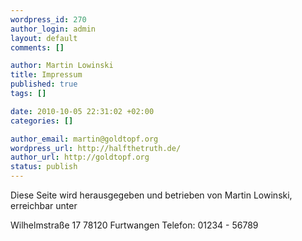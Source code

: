 ```yaml
--- 
wordpress_id: 270
author_login: admin
layout: default
comments: []

author: Martin Lowinski
title: Impressum
published: true
tags: []

date: 2010-10-05 22:31:02 +02:00
categories: []

author_email: martin@goldtopf.org
wordpress_url: http://halfthetruth.de/
author_url: http://goldtopf.org
status: publish
---
```

Diese Seite wird herausgegeben und betrieben von Martin Lowinski, erreichbar unter

Wilhelmstra&szlig;e 17
78120 Furtwangen
Telefon: 01234 - 56789
